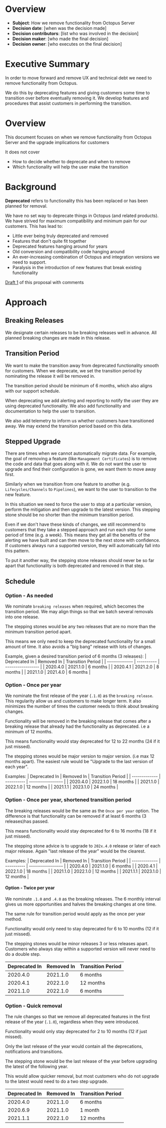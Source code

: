 # Overview

- **Subject**: How we remove functionality from Octopus Server
- **Decision date**: [when was the decision made]
- **Decision contributors**: [list who was involved in the decision]
- **Decision maker**: [who made the final decision]
- **Decision owner**: [who executes on the final decision]

# Executive Summary

In order to move forward and remove UX and technical debt we need to remove functionality from Octopus.

We do this by deprecating features and giving customers some time to transition over before eventually removing it. We develop features and procedures that assist customers in performing the transition.

# Overview

This document focuses on when we remove functionality from Octopus Server and the upgrade implications for customers

It does not cover
- How to decide whether to deprecate and when to remove
- Which functionality will help the user make the transition

# Background

**Deprecated** refers to functionality this has been replaced or has been planned for removal.

We have no set way to deprecate things in Octopus (and related products). We have strived for maximum compatibility and minimum pain for our customers. This has lead to:
- Little ever being truly deprecated and removed
- Features that don't quite fit together
- Deprecated features hanging around for years
- Old conversion and compatibility code hanging around
- An ever-increasing combination of Octopus and integration versions we need to support.
- Paralysis in the introduction of new features that break existing functionality

[Draft 1](https://docs.google.com/document/d/1JFgWg4T6yTjU1epz85bHHMaU73tQ43bggsq8tRFIaU8/edit#heading=h.b13zj4am1nqv) of this proposal with comments

# Approach

## Breaking Releases

We designate certain releases to be breaking releases well in advance. All planned breaking changes are made in this release.

## Transition Period

We want to make the transition away from deprecated functionality smooth for customers. When we deprecate, we set the transition period by nominating the release it will be removed in.

The transition period should be minimum of 6 months, which also aligns with our support schedule.

When deprecating we add alerting and reporting to notify the user they are using deprecated functionality. We also add functionality and documentation to help the user to transition.

We also add telemetry to inform us whether customers have transitioned away. We may extend the transition period based on this data.

## Stepped Upgrade

There are times when we cannot automatically migrate data. For example, the goal of removing a feature (like `Management Certificates`) is to remove the code and data that goes along with it. We do not want the user to upgrade and find their configuration is gone, we want them to move away first.

Similarly when we transition from one feature to another (e.g. `Lifecycles/Channels` to `Pipelines`), we want to the user to transition to the new feature.

In this situation we need to force the user to stop at a particular version, perform the mitigation and then upgrade to the latest version. This stepping stone should be no shorter than the minimum transition period.

Even if we don't have these kinds of changes, we still recommend to customers that they take a stepped approach and run each step for some period of time (e.g. a week). This means they get all the benefits of the alerting we have built and can then move to the next stone with confidence. If customers always run a supported version, they will automatically fall into this pattern.

To put it another way, the stepping stone releases should never be so far apart that functionality is both deprecated and removed in that step.

## Schedule

### Option - As needed

We nominate `breaking releases` when required, which becomes the transition period. We may align things so that we batch several removals into one release.

The stepping stones would be any two releases that are no more than the minimum transition period apart.

This means we only need to keep the deprecated functionality for a small amount of time. It also avoids a "big bang" release with lots of changes.

Example, given a desired transition period of 6 months (3 releases):
| Deprecated In | Removed In | Transition Period |
| ------------- | ---------- | ----------------- |
| 2020.4.0 | 2021.1.0 | 6 months |
| 2020.4.1 | 2021.2.0 | 8 months |
| 2021.1.0 | 2021.4.0 | 6 months |

### Option - Once per year

We nominate the first release of the year (`.1.0`) as the `breaking release`. This regularity allow us and customers to make longer term. It also minimizes the number of times the customer needs to think about breaking changes. 

Functionality will be removed in the breaking release that comes after a breaking release that already had the functionality as deprecated. i.e a minimum of 12 months.

This means functionality would stay deprecated for 12 to 22 months (24 if it just missed).

The stepping stones would be major version to major version. (i.e max 12 months apart). The easiest rule would be "Upgrade to the last version of each year".

Examples:
| Deprecated In | Removed In | Transition Period |
| ------------- | ---------- | ----------------- |
| 2020.4.0 | 2022.1.0 | 18 months |
| 2021.1.0 | 2022.1.0 | 12 months |
| 2021.1.1 | 2023.1.0 | 24 months |


### Option - Once per year, shortened transition period

The breaking releases would be the same as the `Once per year` option. The difference is that functionality can be removed if at least 6 months (3 releases)has passed.

This means functionality would stay deprecated for 6 to 16 months (18 if it just missed).

The stepping stone advice is to upgrade to `202x.4.0` release or later of each major release. Again "last release of the year" would be the clearest.


Examples:
| Deprecated In | Removed In | Transition Period |
| ------------- | ---------- | ----------------- |
| 2020.4.0 | 2021.1.0 | 6 months |
| 2020.4.1 | 2022.1.0 | 18 months |
| 2021.1.0 | 2022.1.0 | 12 months |
| 2021.1.1 | 2023.1.0 | 12 months |

#### Option - Twice per year

We nominate `.1.0` and `.4.0` as the breaking releases. The 6 monthly interval gives us more opportunities and halves the breaking changes at one time. 

The same rule for transition period would apply as the once per year method.

Functionality would only need to stay deprecated for 6 to 10 months (12 if it just missed).

The stepping stones would be minor releases 3 or less releases apart. Customers who always stay within a supported version will never need to do a double step.

| Deprecated In | Removed In | Transition Period |
| ------------- | ---------- | ----------------- |
| 2020.4.0 | 2021.1.0 | 6 months |
| 2020.4.1 | 2022.1.0 | 12 months |
| 2021.1.0 | 2022.1.0 | 6 months |

### Option - Quick removal

The rule changes so that we remove all deprecated features in the first release of the year (`.1.0`), regardless when they were introduced.

Functionality would only stay deprecated for 2 to 10 months (12 if just missed).

Only the last release of the year would contain all the deprecations, notifications and transitions.

The stepping stone would be the last release of the year before upgrading the latest of the following year.

This would allow quicker removal, but most customers who do not upgrade to the latest would need to do a two step upgrade.


| Deprecated In | Removed In | Transition Period |
| ------------- | ---------- | ----------------- |
| 2020.4.0 | 2021.1.0 | 6 months |
| 2020.6.9 | 2021.1.0 | 1 month |
| 2021.1.1 | 2022.1.0 | 12 months |



